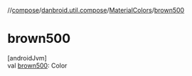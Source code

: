 //[compose](../../../index.md)/[danbroid.util.compose](../index.md)/[MaterialColors](index.md)/[brown500](brown500.md)

# brown500

[androidJvm]\
val [brown500](brown500.md): Color
